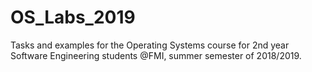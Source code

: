 # OS_Labs_2019
Tasks and examples for the Operating Systems course for 2nd year Software Engineering students @FMI, summer semester of 2018/2019.
